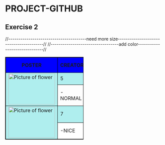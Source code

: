 # PROJECT-GITHUB

<!DOCTYPE html>
<html>
<head>
<style>
table, th, td {
  border: 1px solid black;
  border-collapse: collapse;}
</style>
</head>
<body>
    <h2>Exercise 2</h2>
      <table style="width:50%">
           <tr bgcolor = "#0000ff">
                <th>POSTER</th>
                <th>CREATOR</th> 
                <th>ATTRACTION</th>
                <th>MESSAGE CLEAR</th>
                //---------------------------------------need more size----------------------------------------//
           </tr>
           <tr bgcolor = "#afeeee">
                <td rowspan = "2" > 
                <img src = "wahee.jpg" width = "150" height = "100" alt = "Picture of flower" />
                <td>5</td>
                <td>6</td>
                <td>6</td>
           </tr>
           <tr> 
                <td>-NORMAL</td>
                <td>-MEDIUM</td>
                <td>-CLEAR</td>
             //----------------------------------add color------------------------------//
           </tr>
            <tr bgcolor = "#afeeee">
                <td rowspan = "2"> 
                <img src = "SOUL.jpg" width = "150" height = "100" alt = "Picture of flower" /> 
                <td>7</td>
                <td>7</td>
                <td>7</td>
            </tr>
            <tr bgcolor = white > 
              <td>-NICE</td>
              <td>-GOOD</td>
              <td>-CLEAR</td>
            </tr>
</table>
</body>
</html>
